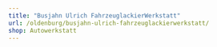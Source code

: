 ```yaml
---
title: "Busjahn Ulrich FahrzeuglackierWerkstatt"
url: /oldenburg/busjahn-ulrich-fahrzeuglackierwerkstatt/
shop: Autowerkstatt
---
```

